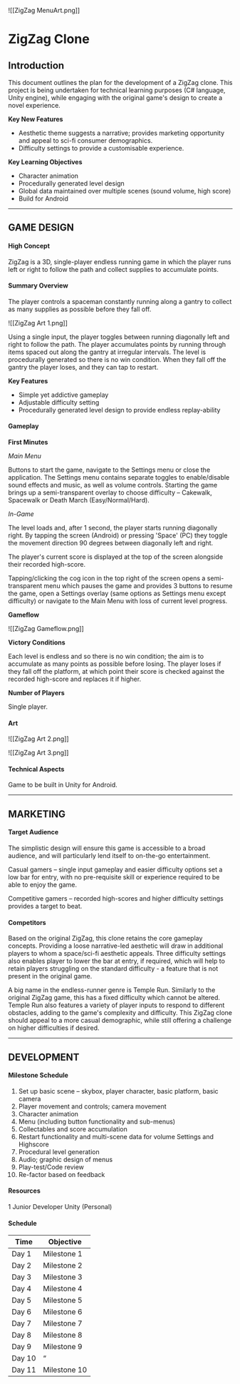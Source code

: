 ![[ZigZag MenuArt.png]]

# ZigZag Clone

## Introduction

This document outlines the plan for the development of a ZigZag clone. This project is being undertaken for technical learning purposes (C# language, Unity engine), while engaging with the original game's design to create a novel experience.

__Key New Features__

- Aesthetic theme suggests a narrative; provides marketing opportunity and appeal to sci-fi consumer demographics.
- Difficulty settings to provide a customisable experience.

__Key Learning Objectives__

- Character animation
- Procedurally generated level design
- Global data maintained over multiple scenes (sound volume, high score)
- Build for Android

***

## GAME DESIGN

#### High Concept

ZigZag is a 3D, single-player endless running game in which the player runs left or right to follow the path and collect supplies to accumulate points.

#### Summary Overview

The player controls a spaceman constantly running along a gantry to collect as many supplies as possible before they fall off.

![[ZigZag Art 1.png]]

Using a single input, the player toggles between running diagonally left and right to follow the path. The player accumulates points by running through items spaced out along the gantry at irregular intervals. The level is procedurally generated so there is no win condition. When they fall off the gantry the player loses, and they can tap to restart.

__Key Features__

- Simple yet addictive gameplay
- Adjustable difficulty setting
- Procedurally generated level design to provide endless replay-ability

#### Gameplay

__First Minutes__

_Main Menu_

Buttons to start the game, navigate to the Settings menu or close the application. The Settings menu contains separate toggles to enable/disable sound effects and music, as well as volume controls. Starting the game brings up a semi-transparent overlay to choose difficulty – Cakewalk, Spacewalk or Death March (Easy/Normal/Hard).

_In-Game_

The level loads and, after 1 second, the player starts running diagonally right. By tapping the screen (Android) or pressing 'Space' (PC) they toggle the movement direction 90 degrees between diagonally left and right.

The player's current score is displayed at the top of the screen alongside their recorded high-score.

Tapping/clicking the cog icon in the top right of the screen opens a semi-transparent menu which pauses the game and provides 3 buttons to resume the game, open a Settings overlay (same options as Settings menu except difficulty) or navigate to the Main Menu with loss of current level progress.

__Gameflow__

![[ZigZag Gameflow.png]]

__Victory Conditions__

Each level is endless and so there is no win condition; the aim is to accumulate as many points as possible before losing. The player loses if they fall off the platform, at which point their score is checked against the recorded high-score and replaces it if higher.

__Number of Players__

Single player.

#### Art

![[ZigZag Art 2.png]]

![[ZigZag Art 3.png]]

#### Technical Aspects

Game to be built in Unity for Android.

***

## MARKETING

#### Target Audience

The simplistic design will ensure this game is accessible to a broad audience, and will particularly lend itself to on-the-go entertainment.

Casual gamers – single input gameplay and easier difficulty options set a low bar for entry, with no pre-requisite skill or experience required to be able to enjoy the game.

Competitive gamers – recorded high-scores and higher difficulty settings provides a target to beat.

#### Competitors

Based on the original ZigZag, this clone retains the core gameplay concepts. Providing a loose narrative-led aesthetic will draw in additional players to whom a space/sci-fi aesthetic appeals. Three difficulty settings also enables player to lower the bar at entry, if required, which will help to retain players struggling on the standard difficulty - a feature that is not present in the original game.

A big name in the endless-runner genre is Temple Run. Similarly to the original ZigZag game, this has a fixed difficulty which cannot be altered. Temple Run also features a variety of player inputs to respond to different obstacles, adding to the game's complexity and difficulty. This ZigZag clone should appeal to a more casual demographic, while still offering a challenge on higher difficulties if desired.

***

## DEVELOPMENT

#### Milestone Schedule

1. Set up basic scene – skybox, player character, basic platform, basic camera
2. Player movement and controls; camera movement
3. Character animation
4. Menu (including button functionality and sub-menus)
5. Collectables and score accumulation
6. Restart functionality and multi-scene data for volume Settings and Highscore
7. Procedural level generation
8. Audio; graphic design of menus
9. Play-test/Code review
10. Re-factor based on feedback

#### Resources

1 Junior Developer
Unity (Personal)

#### Schedule

| Time | Objective |
| --- | --- |
| Day 1 | Milestone 1 |
| Day 2 | Milestone 2 |
| Day 3 | Milestone 3 |
| Day 4 | Milestone 4 |
| Day 5 | Milestone 5 |
| Day 6 | Milestone 6 |
| Day 7 | Milestone 7 |
| Day 8 | Milestone 8 |
| Day 9 | Milestone 9 |
| Day 10 | “ |
| Day 11 | Milestone 10 |

